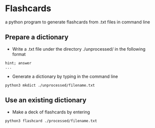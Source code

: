 # Flashcards
a python program to generate flashcards from .txt files in command line

## Prepare a dictionary
* Write a .txt file under the directory ./unprocessed/ in the following format
```
hint; answer
...
```

* Generate a dictionary by typing in the command line

```shell
python3 mkdict ./unprocessed/filename.txt
```

## Use an existing dictionary 

* Make a deck of flashcards by entering

```shell
python3 flashcard ./processed/filename.txt
```

